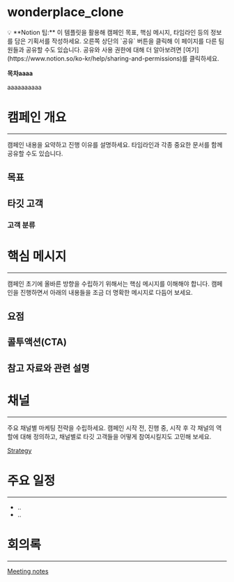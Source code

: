 # wonderplace_clone

<aside>
💡 **Notion 팁:** 이 템플릿을 활용해 캠페인 목표, 핵심 메시지, 타임라인 등의 정보를 담은 기획서를 작성하세요. 오른쪽 상단의 `공유` 버튼을 클릭해 이 페이지를 다른 팀원들과 공유할 수도 있습니다. 공유와 사용 권한에 대해 더 알아보려면 [여기](https://www.notion.so/ko-kr/help/sharing-and-permissions)를 클릭하세요.

</aside>

**목차aaaa**

aaaaaaaaaa

# 캠페인 개요

---

캠페인 내용을 요약하고 진행 이유를 설명하세요. 타임라인과 각종 중요한 문서를 함께 공유할 수도 있습니다.

## 목표

## 타깃 고객

### 고객 분류

# 핵심 메시지

---

캠페인 초기에 올바른 방향을 수립하기 위해서는 핵심 메시지를 이해해야 합니다. 캠페인을 진행하면서 아래의 내용들을 조금 더 명확한 메시지로 다듬어 보세요.

## 요점

## 콜투액션(CTA)

## 참고 자료와 관련 설명

# 채널

---

주요 채널별 마케팅 전략을 수립하세요. 캠페인 시작 전, 진행 중, 시작 후 각 채널의 역할에 대해 정의하고, 채널별로 타깃 고객들을 어떻게 참여시킬지도 고민해 보세요.

[Strategy](https://www.notion.so/2972b2a401f641d5b8beed925e53be8b?pvs=21)

# 주요 일정

---

- ..
- ..

# 회의록

---

[Meeting notes](https://www.notion.so/4cd51149fe304a54a123d2b4ad3e4ba2?pvs=21)
